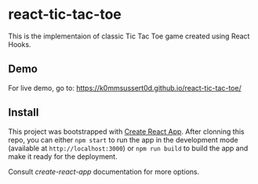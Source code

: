 # react-tic-tac-toe

This is the implementaion of classic Tic Tac Toe game created using React Hooks.

## Demo

For live demo, go to: https://k0mmsussert0d.github.io/react-tic-tac-toe/

## Install

This project was bootstrapped with [Create React App](https://github.com/facebook/create-react-app).
After clonning this repo, you can either `npm start` to run the app in the development mode (available at `http://localhost:3000`) or `npm run build` to build the app and make it ready for the deployment.

Consult _create-react-app_ documentation for more options.
